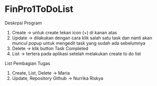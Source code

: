 # FinPro1ToDoList
Deskrpsi Program
1. Create -> untuk create tekan icon (+) di kanan atas
2. Update -> dilakukan dengan cara klik salah satu task dan nanti akan muncul popup untuk mengedit task yang sudah ada sebelumnya
3. Delete -> klik button Task Completed
4. List -> tertera pada aplikasi setelah melakukan create to do list


List Pembagian Tugas
1. Create, List, Delete -> Maria
2. Update, Repository Github -> Nurrika Riskya
